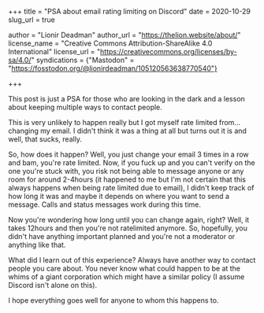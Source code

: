 +++
title = "PSA about email rating limiting on Discord"
date = 2020-10-29
slug_url = true

author = "Lionir Deadman"
author_url = "https://thelion.website/about/"
license_name = "Creative Commons Attribution-ShareAlike 4.0 International"
license_url = "https://creativecommons.org/licenses/by-sa/4.0/"
syndications = {"Mastodon" = "https://fosstodon.org/@lionirdeadman/105120563638770540"}

+++

This post is just a PSA for those who are looking in the dark and a lesson about keeping multiple ways to contact people.
<!--more-->
This is very unlikely to happen really but I got myself rate limited from... changing my email. I didn't think it was a thing at all
but turns out it is and well, that sucks, really.

So, how does it happen? Well, you just change your email 3 times in a row and bam, you're rate limited. Now, if you fuck up and you can't
verify on the one you're stuck with, you risk not being able to message anyone or any room for around 2-4hours (it happened to me but
I'm not certain that this always happens when being rate limited due to email), I didn't keep track of how long it was
and maybe it depends on where you want to send a message. Calls and status messages work during this time.

Now you're wondering how long until you can change again, right? Well, it takes 12hours and then you're not ratelimited anymore. So, hopefully, 
you didn't have anything important planned and you're not a moderator or anything like that.

What did I learn out of this experience? Always have another way to contact people you care about. You never know what could happen to be at the whims 
of a giant corporation which might have a similar policy (I assume Discord isn't alone on this).

I hope everything goes well for anyone to whom this happens to.

